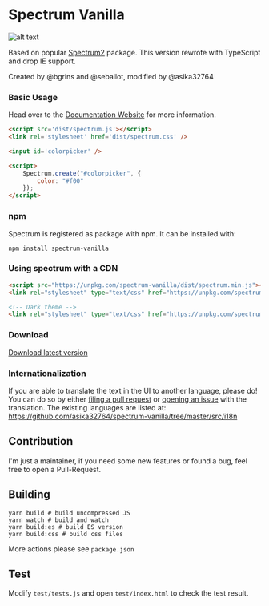 # Spectrum Vanilla

![alt text](https://github.com/asika32764/spectrum-vanilla/blob/master/docs/spectrum.png?raw=true "Preview")

Based on popular <a href="http://seballot.github.com/spectrum">Spectrum2</a> package. 
This version rewrote with TypeScript and drop IE support.

Created by @bgrins and @seballot, modified by @asika32764

### Basic Usage

Head over to the [Documentation Website](https://about.asika.tw/spectrum-vanilla/) for more information.

```html
<script src='dist/spectrum.js'></script>
<link rel='stylesheet' href='dist/spectrum.css' />

<input id='colorpicker' />

<script>
    Spectrum.create("#colorpicker", {
        color: "#f00"
    });
</script>
```

### npm

Spectrum is registered as package with npm. It can be installed with:

```shell
npm install spectrum-vanilla
```

### Using spectrum with a CDN

```html
<script src="https://unpkg.com/spectrum-vanilla/dist/spectrum.min.js"></script>
<link rel="stylesheet" type="text/css" href="https://unpkg.com/spectrum-vanilla/dist/spectrum.min.css">

<!-- Dark theme -->
<link rel="stylesheet" type="text/css" href="https://unpkg.com/spectrum-vanilla/dist/spectrum-dark.min.css">
```

### Download

[Download latest version](https://github.com/asika32764/spectrum-vanilla/releases)

### Internationalization

If you are able to translate the text in the UI to another language, please do!  You can do so by either [filing a pull request](https://github.com/asika32764/spectrum-vanilla/pulls) or [opening an issue]( https://github.com/asika32764/spectrum-vanilla/issues) with the translation. The existing languages are listed at: https://github.com/asika32764/spectrum-vanilla/tree/master/src/i18n

## Contribution

I'm just a maintainer, if you need some new features or found a bug, feel free to open a Pull-Request.

## Building

```shell
yarn build # build uncompressed JS
yarn watch # build and watch
yarn build:es # build ES version
yarn build:css # build css files
```

More actions please see `package.json`

## Test

Modify `test/tests.js` and open `test/index.html` to check the test result.
